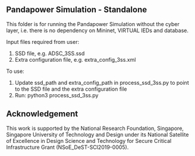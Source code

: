 ## Pandapower Simulation - Standalone

This folder is for running the Pandapower Simulation without the cyber layer, i.e. there is no dependency on Mininet, VIRTUAL IEDs and database.

Input files required from user:
1) SSD file, e.g. ADSC_3SS.ssd
2) Extra configuration file, e.g. extra_config_3ss.xml

To use:  
1) Update ssd_path and extra_config_path in process_ssd_3ss.py to point to the SSD file and the extra configuration file
2) Run: python3 process_ssd_3ss.py

## Acknowledgement

This work is supported by the National Research Foundation, Singapore, Singapore University of Technology and Design under its National Satellite of Excellence in Design Science and Technology for Secure Critical Infrastructure Grant (NSoE_DeST-SCI2019-0005).
